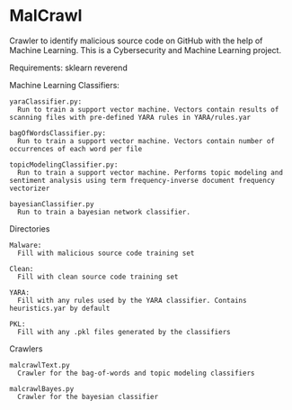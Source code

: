 # MalCrawl

Crawler to identify malicious source code on GitHub with the help of Machine Learning. This is a Cybersecurity and Machine Learning project. 

Requirements:
    sklearn
    reverend

Machine Learning Classifiers:

    yaraClassifier.py:
      Run to train a support vector machine. Vectors contain results of scanning files with pre-defined YARA rules in YARA/rules.yar

    bagOfWordsClassifier.py:
      Run to train a support vector machine. Vectors contain number of occurrences of each word per file

    topicModelingClassifier.py:
      Run to train a support vector machine. Performs topic modeling and sentiment analysis using term frequency-inverse document frequency vectorizer

    bayesianClassifier.py
      Run to train a bayesian network classifier.

Directories

    Malware:
      Fill with malicious source code training set

    Clean:
      Fill with clean source code training set

    YARA:
      Fill with any rules used by the YARA classifier. Contains heuristics.yar by default

    PKL:
      Fill with any .pkl files generated by the classifiers

Crawlers

    malcrawlText.py
      Crawler for the bag-of-words and topic modeling classifiers

    malcrawlBayes.py
      Crawler for the bayesian classifier